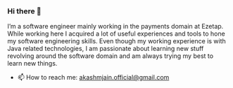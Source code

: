 ### Hi there 👋
I’m a software engineer mainly working in the payments domain at Ezetap. While working here I
acquired a lot of useful experiences and tools to hone my software engineering skills. Even though my
working experience is with Java related technologies, I am passionate about learning new stuff
revolving around the software domain and am always trying my best to learn new things.

- 📫 How to reach me: akashmjain.official@gmail.com
<!--
**akashmjain/akashmjain** is a ✨ _special_ ✨ repository because its `README.md` (this file) appears on your GitHub profile.

Here are some ideas to get you started:

- 🔭 I’m currently working on ...
- 🌱 I’m currently learning ...
- 👯 I’m looking to collaborate on ...
- 🤔 I’m looking for help with ...
- 💬 Ask me about ...
- 📫 How to reach me: ...
- 😄 Pronouns: ...
- ⚡ Fun fact: ...
-->
